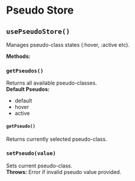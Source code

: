 # Pseudo Store

## `usePseudoStore()`

Manages pseudo-class states (:hover, :active etc).

**Methods:**

### `getPseudos()`

Returns all available pseudo-classes.  
**Default Pseudos:**  

- default  
- hover  
- active  

#### `getPseudo()`

Returns currently selected pseudo-class.

### `setPseudo(value)`

Sets current pseudo-class.  
**Throws:** Error if invalid pseudo value provided.
